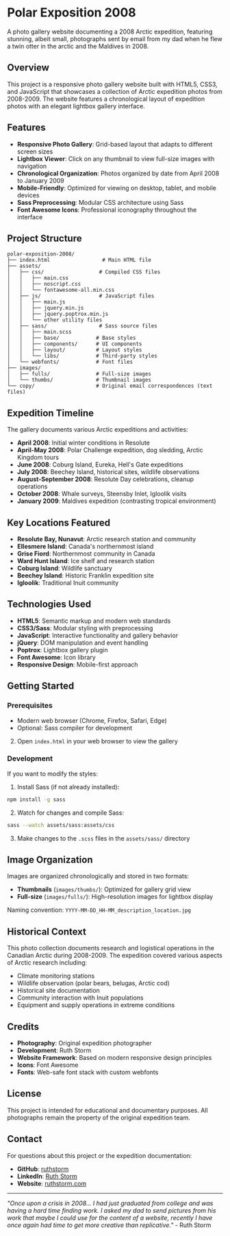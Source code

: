 # Polar Exposition 2008

A photo gallery website documenting a 2008 Arctic expedition, featuring stunning, albeit small, photographs sent by email from my dad when he flew a twin otter in the arctic and the Maldives in 2008.

## Overview

This project is a responsive photo gallery website built with HTML5, CSS3, and JavaScript that showcases a collection of Arctic expedition photos from 2008-2009. The website features a chronological layout of expedition photos with an elegant lightbox gallery interface.

## Features

- **Responsive Photo Gallery**: Grid-based layout that adapts to different screen sizes
- **Lightbox Viewer**: Click on any thumbnail to view full-size images with navigation
- **Chronological Organization**: Photos organized by date from April 2008 to January 2009
- **Mobile-Friendly**: Optimized for viewing on desktop, tablet, and mobile devices
- **Sass Preprocessing**: Modular CSS architecture using Sass
- **Font Awesome Icons**: Professional iconography throughout the interface

## Project Structure

```
polar-exposition-2008/
├── index.html                 # Main HTML file
├── assets/
│   ├── css/                  # Compiled CSS files
│   │   ├── main.css
│   │   ├── noscript.css
│   │   └── fontawesome-all.min.css
│   ├── js/                   # JavaScript files
│   │   ├── main.js
│   │   ├── jquery.min.js
│   │   ├── jquery.poptrox.min.js
│   │   └── other utility files
│   ├── sass/                 # Sass source files
│   │   ├── main.scss
│   │   ├── base/            # Base styles
│   │   ├── components/      # UI components
│   │   ├── layout/          # Layout styles
│   │   └── libs/            # Third-party styles
│   └── webfonts/            # Font files
├── images/
│   ├── fulls/               # Full-size images
│   └── thumbs/              # Thumbnail images
└── copy/                    # Original email correspondences (text files)
```

## Expedition Timeline

The gallery documents various Arctic expeditions and activities:

- **April 2008**: Initial winter conditions in Resolute
- **April-May 2008**: Polar Challenge expedition, dog sledding, Arctic Kingdom tours
- **June 2008**: Coburg Island, Eureka, Hell's Gate expeditions
- **July 2008**: Beechey Island, historical sites, wildlife observations
- **August-September 2008**: Resolute Day celebrations, cleanup operations
- **October 2008**: Whale surveys, Steensby Inlet, Igloolik visits
- **January 2009**: Maldives expedition (contrasting tropical environment)

## Key Locations Featured

- **Resolute Bay, Nunavut**: Arctic research station and community
- **Ellesmere Island**: Canada's northernmost island
- **Grise Fiord**: Northernmost community in Canada
- **Ward Hunt Island**: Ice shelf and research station
- **Coburg Island**: Wildlife sanctuary
- **Beechey Island**: Historic Franklin expedition site
- **Igloolik**: Traditional Inuit community

## Technologies Used

- **HTML5**: Semantic markup and modern web standards
- **CSS3/Sass**: Modular styling with preprocessing
- **JavaScript**: Interactive functionality and gallery behavior
- **jQuery**: DOM manipulation and event handling
- **Poptrox**: Lightbox gallery plugin
- **Font Awesome**: Icon library
- **Responsive Design**: Mobile-first approach

## Getting Started

### Prerequisites

- Modern web browser (Chrome, Firefox, Safari, Edge)
- Optional: Sass compiler for development


2. Open `index.html` in your web browser to view the gallery

### Development

If you want to modify the styles:

1. Install Sass (if not already installed):
```bash
npm install -g sass
```

2. Watch for changes and compile Sass:
```bash
sass --watch assets/sass:assets/css
```

3. Make changes to the `.scss` files in the `assets/sass/` directory

## Image Organization

Images are organized chronologically and stored in two formats:
- **Thumbnails** (`images/thumbs/`): Optimized for gallery grid view
- **Full-size** (`images/fulls/`): High-resolution images for lightbox display

Naming convention: `YYYY-MM-DD_HH-MM_description_location.jpg`

## Historical Context

This photo collection documents research and logistical operations in the Canadian Arctic during 2008-2009. The expedition covered various aspects of Arctic research including:

- Climate monitoring stations
- Wildlife observation (polar bears, belugas, Arctic cod)
- Historical site documentation
- Community interaction with Inuit populations
- Equipment and supply operations in extreme conditions

## Credits

- **Photography**: Original expedition photographer
- **Development**: Ruth Storm
- **Website Framework**: Based on modern responsive design principles
- **Icons**: Font Awesome
- **Fonts**: Web-safe font stack with custom webfonts

## License

This project is intended for educational and documentary purposes. All photographs remain the property of the original expedition team.

## Contact

For questions about this project or the expedition documentation:
- **GitHub**: [ruthstorm](https://github.com/ruthstorm)
- **LinkedIn**: [Ruth Storm](https://www.linkedin.com/in/ruthstorm/)
- **Website**: [ruthstorm.com](https://www.ruthstorm.com)

---

*"Once upon a crisis in 2008... I had just graduated from college and was having a hard time finding work. I asked my dad to send pictures from his work that maybe I could use for the content of a website, recently I have once again had time to get more creative than replicative."* - Ruth Storm